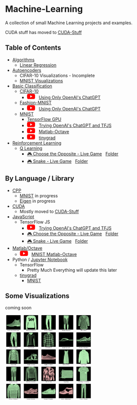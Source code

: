 [logo]: https://github.com/Kinvert/Machine-Learning/blob/master/zData/youtube_logo.png

# Machine-Learning

A collection of small Machine Learning projects and examples.

CUDA stuff has moved to [CUDA-Stuff](https://github.com/Kinvert/CUDA-Stuff)

## Table of Contents

- [Algorithms](https://github.com/Kinvert/Machine-Learning/tree/master/Algorithms)
  - [Linear Regression](https://github.com/Kinvert/Machine-Learning/tree/master/Algorithms/Linear-Regression)
- [Autoencoders](https://github.com/Kinvert/Machine-Learning/tree/master/Autoencoders)
  - CIFAR-10 Visualizations - Incomplete
  - [MNIST Visualizations](https://github.com/Kinvert/Machine-Learning/tree/master/Autoencoders/MNIST-Visualizations)
- [Basic Classification](https://github.com/Kinvert/Machine-Learning/tree/master/Basic-Classification)
  - [CIFAR-10](https://github.com/Kinvert/Machine-Learning/tree/master/Basic-Classification/CIFAR-10)
    - [![Youtube Link][logo]](https://youtu.be/WatCaYXlmto) &nbsp; [Using Only OpenAI's ChatGPT](https://github.com/Kinvert/Machine-Learning/tree/master/Basic-Classification/CIFAR-10)
  - [Fashion-MNIST](https://github.com/Kinvert/Machine-Learning/tree/master/Basic-Classification/Fashion-MNIST)
    - [![Youtube Link][logo]](https://youtu.be/IRfDrkd__VE) &nbsp; [Using Only OpenAI's ChatGPT](https://github.com/Kinvert/Machine-Learning/tree/master/Basic-Classification/Fashion-MNIST)
  - [MNIST](https://github.com/Kinvert/Machine-Learning/tree/master/Basic-Classification/MNIST)
    - [TensorFlow GPU](https://github.com/Kinvert/Machine-Learning/tree/master/Basic-Classification/MNIST/TensorFlow-GPU)
    - [![Youtube Link][logo]](https://youtu.be/MetDgYqPD1I) &nbsp; [Trying OpenAI's ChatGPT and TFJS](https://github.com/Kinvert/Machine-Learning/tree/master/Basic-Classification/MNIST/TensorFlow-JS)
    - [![Youtube Link][logo]](https://youtu.be/6tUtbAbLr84) &nbsp; [Matlab-Octave](https://github.com/Kinvert/Machine-Learning/tree/master/Basic-Classification/MNIST/Matlab-Octave)
    - [![Youtube Link][logo]](https://youtu.be/DSgy-jBqZb0) &nbsp; [tinygrad](https://github.com/Kinvert/Machine-Learning/tree/master/Basic-Classification/MNIST/tinygrad)
- [Reinforcement Learning](https://github.com/Kinvert/Machine-Learning/tree/master/Reinforcement-Learning)
  - [Q Learning](https://github.com/Kinvert/Machine-Learning/tree/master/Reinforcement-Learning/Q-Learning)
    - [:video_game: Choose the Opposite - Live Game](https://kinvert.github.io/Machine-Learning/Reinforcement-Learning/Q-Learning/Choose-the-Opposite/index.html) &nbsp; [Folder](https://github.com/Kinvert/Machine-Learning/tree/master/Reinforcement-Learning/Q-Learning/Choose-the-Opposite)
    - [:video_game: Snake - Live Game](https://kinvert.github.io/Machine-Learning/Reinforcement-Learning/Q-Learning/Snake/index.html) &nbsp; [Folder](https://github.com/Kinvert/Machine-Learning/tree/master/Reinforcement-Learning/Q-Learning/Snake)
    
## By Language / Library

- [CPP](https://github.com/Kinvert/Machine-Learning/search?l=C%2B%2B)
  - [MNIST](https://github.com/Kinvert/Machine-Learning/tree/master/Basic-Classification/MNIST/CPP) in progress
  - [Eigen](https://github.com/Kinvert/Machine-Learning/tree/master/Basic-Classification/MNIST/CPP) in progress
- [CUDA](https://github.com/Kinvert/Machine-Learning/search?l=CUDA)
  - Mostly moved to [CUDA-Stuff](https://github.com/Kinvert/CUDA-Stuff)
- [JavaScript](https://github.com/Kinvert/Machine-Learning/search?l=JavaScript)
  - TensorFlow JS
    - [![Youtube Link][logo]](https://youtu.be/MetDgYqPD1I) &nbsp; [Trying OpenAI's ChatGPT and TFJS](https://github.com/Kinvert/Machine-Learning/tree/master/Basic-Classification/MNIST/TensorFlow-JS)
    - [:video_game: Choose the Opposite - Live Game](https://kinvert.github.io/Machine-Learning/Reinforcement-Learning/Q-Learning/Choose-the-Opposite/index.html) &nbsp; [Folder](https://github.com/Kinvert/Machine-Learning/tree/master/Reinforcement-Learning/Q-Learning/Choose-the-Opposite)
    - [:video_game: Snake - Live Game](https://kinvert.github.io/Machine-Learning/Reinforcement-Learning/Q-Learning/Snake/index.html) &nbsp; [Folder](https://github.com/Kinvert/Machine-Learning/tree/master/Reinforcement-Learning/Q-Learning/Snake)
- [Matlab/Octave](https://github.com/Kinvert/Machine-Learning/search?l=MATLAB)
  - [![Youtube Link][logo]](https://youtu.be/6tUtbAbLr84) &nbsp; [MNIST Matlab-Octave](https://github.com/Kinvert/Machine-Learning/tree/master/Basic-Classification/MNIST/Matlab-Octave)
- Python / [Jupyter Notebook](https://github.com/Kinvert/Machine-Learning/search?l=Jupyter+Notebook)
  - TensorFlow
    - Pretty Much Everything will update this later
  - [tinygrad](https://github.com/tinygrad/tinygrad)
    - [MNIST](https://github.com/Kinvert/Machine-Learning/tree/master/Basic-Classification/MNIST/tinygrad)

## Some Visualizations

coming soon

[<img alt="Fashion-MNIST" width="280px" src="https://github.com/Kinvert/Machine-Learning/blob/master/Basic-Classification/Fashion-MNIST/ChatGPT-06_result.png" />](https://github.com/Kinvert/Machine-Learning/tree/master/Basic-Classification/Fashion-MNIST)
